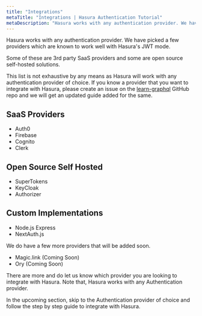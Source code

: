 ```yaml
---
title: "Integrations"
metaTitle: "Integrations | Hasura Authentication Tutorial"
metaDescription: "Hasura works with any authentication provider. We have picked a few providers which are known to work well with Hasura"
---
```


Hasura works with any authentication provider. We have picked a few providers which are known to work well with Hasura's JWT mode.

Some of these are 3rd party SaaS providers and some are open source self-hosted solutions.

This list is not exhaustive by any means as Hasura will work with any authentication provider of choice. If you know a provider that you want to integrate with Hasura, please create an issue on the [learn-graphql](https://github.com/hasura/learn-graphql) GitHub repo and we will get an updated guide added for the same.

## SaaS Providers

- Auth0
- Firebase
- Cognito
- Clerk

## Open Source Self Hosted

- SuperTokens
- KeyCloak
- Authorizer

## Custom Implementations

- Node.js Express
- NextAuth.js

We do have a few more providers that will be added soon.

- Magic.link (Coming Soon)
- Ory (Coming Soon)

There are more and do let us know which provider you are looking to integrate with Hasura. Note that, Hasura works with any Authentication provider.

In the upcoming section, skip to the Authentication provider of choice and follow the step by step guide to integrate with Hasura.
